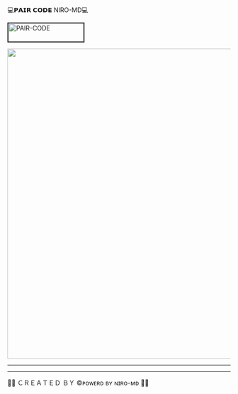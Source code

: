

💻𝗣𝗔𝗜𝗥 𝗖𝗢𝗗𝗘 NIRO-MD💻

<a href="https://pair-web-public.koyeb.app/"><img src="https://i.ibb.co/5BGSVZw/pair-code-btn-zusyco.png" alt="PAIR-CODE" border="2" width="170" height="41" ></a>


  <p align="center">
<a href="https://github.com/nirogfx01/NIRO-MD/new/main">
    <img src="https://telegra.ph/file/c8858afdce80eeb01b47e.jpg"  width="700px">
</a>
<hr>

<hr>

👨‍💻 ＣＲＥＡＴＥＤ ＢＹ ©ᴘᴏᴡᴇʀᴅ ʙʏ ɴɪʀᴏ-ᴍᴅ 👨‍💻 
